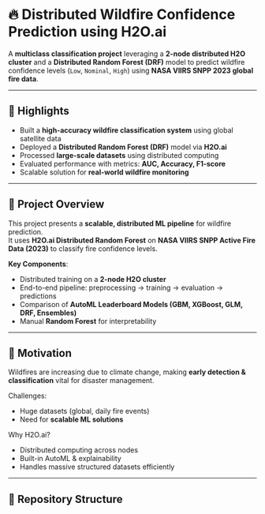 
# 🔥 Distributed Wildfire Confidence Prediction using H2O.ai

A **multiclass classification project** leveraging a **2-node distributed H2O cluster** and a **Distributed Random Forest (DRF)** model to predict wildfire confidence levels (`Low`, `Nominal`, `High`) using **NASA VIIRS SNPP 2023 global fire data**.

---

## 📌 Highlights
- Built a **high-accuracy wildfire classification system** using global satellite data  
- Deployed a **Distributed Random Forest (DRF)** model via **H2O.ai**  
- Processed **large-scale datasets** using distributed computing  
- Evaluated performance with metrics: **AUC, Accuracy, F1-score**  
- Scalable solution for **real-world wildfire monitoring**  

---

## 🧾 Project Overview
This project presents a **scalable, distributed ML pipeline** for wildfire prediction.  
It uses **H2O.ai Distributed Random Forest** on **NASA VIIRS SNPP Active Fire Data (2023)** to classify fire confidence levels.

**Key Components**:
- Distributed training on a **2-node H2O cluster**  
- End-to-end pipeline: preprocessing → training → evaluation → predictions  
- Comparison of **AutoML Leaderboard Models (GBM, XGBoost, GLM, DRF, Ensembles)**  
- Manual **Random Forest** for interpretability  

---

## 🎯 Motivation
Wildfires are increasing due to climate change, making **early detection & classification** vital for disaster management.  

Challenges:  
- Huge datasets (global, daily fire events)  
- Need for **scalable ML solutions**  

Why H2O.ai?  
- Distributed computing across nodes  
- Built-in AutoML & explainability  
- Handles massive structured datasets efficiently  

---

## 📂 Repository Structure
